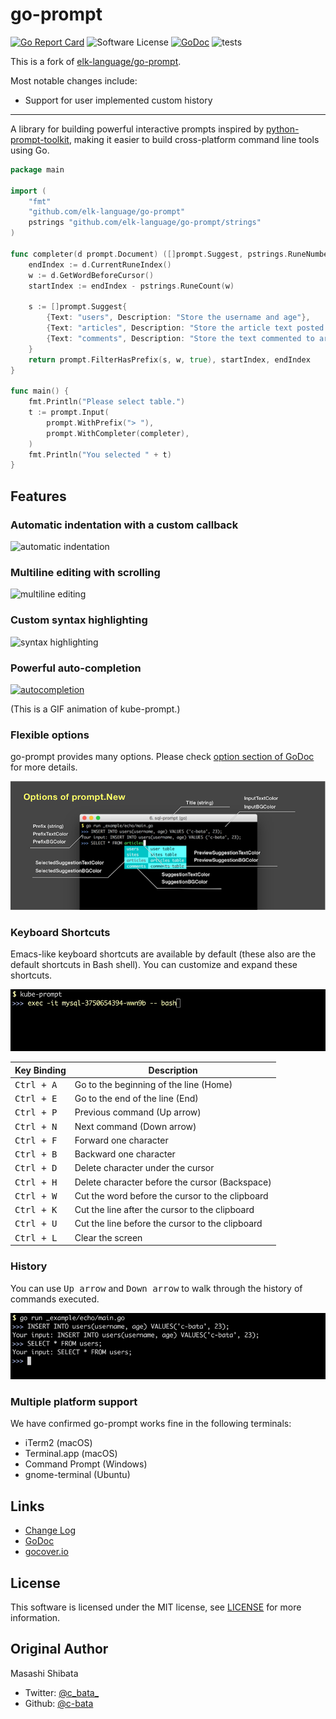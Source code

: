 # go-prompt

[![Go Report Card](https://goreportcard.com/badge/github.com/elk-language/go-prompt)](https://goreportcard.com/report/github.com/elk-language/go-prompt)
![Software License](https://img.shields.io/badge/license-MIT-brightgreen.svg?style=flat-square)
[![GoDoc](https://godoc.org/github.com/elk-language/go-prompt?status.svg)](https://godoc.org/github.com/elk-language/go-prompt)
![tests](https://github.com/elk-language/go-prompt/workflows/tests/badge.svg)

This is a fork of [elk-language/go-prompt](https://github.com/elk-language/go-prompt).

Most notable changes include:
- Support for user implemented custom history

---

A library for building powerful interactive prompts inspired by [python-prompt-toolkit](https://github.com/jonathanslenders/python-prompt-toolkit),
making it easier to build cross-platform command line tools using Go.

```go
package main

import (
	"fmt"
	"github.com/elk-language/go-prompt"
	pstrings "github.com/elk-language/go-prompt/strings"
)

func completer(d prompt.Document) ([]prompt.Suggest, pstrings.RuneNumber, pstrings.RuneNumber) {
	endIndex := d.CurrentRuneIndex()
	w := d.GetWordBeforeCursor()
	startIndex := endIndex - pstrings.RuneCount(w)

	s := []prompt.Suggest{
		{Text: "users", Description: "Store the username and age"},
		{Text: "articles", Description: "Store the article text posted by user"},
		{Text: "comments", Description: "Store the text commented to articles"},
	}
	return prompt.FilterHasPrefix(s, w, true), startIndex, endIndex
}

func main() {
	fmt.Println("Please select table.")
	t := prompt.Input(
		prompt.WithPrefix("> "),
		prompt.WithCompleter(completer),
	)
	fmt.Println("You selected " + t)
}
```

## Features

### Automatic indentation with a custom callback

![automatic indentation](readme/automatic-indentation.gif)

### Multiline editing with scrolling

![multiline editing](readme/multiline-editing.gif)

### Custom syntax highlighting

![syntax highlighting](readme/syntax-highlighting.gif)

### Powerful auto-completion

[![autocompletion](https://github.com/c-bata/assets/raw/master/go-prompt/kube-prompt.gif)](https://github.com/c-bata/kube-prompt)

(This is a GIF animation of kube-prompt.)

### Flexible options

go-prompt provides many options. Please check [option section of GoDoc](https://godoc.org/github.com/elk-language/go-prompt#Option) for more details.

[![options](https://github.com/c-bata/assets/raw/master/go-prompt/prompt-options.png)](#flexible-options)

### Keyboard Shortcuts

Emacs-like keyboard shortcuts are available by default (these also are the default shortcuts in Bash shell).
You can customize and expand these shortcuts.

[![keyboard shortcuts](https://github.com/c-bata/assets/raw/master/go-prompt/keyboard-shortcuts.gif)](#keyboard-shortcuts)

Key Binding          | Description
---------------------|---------------------------------------------------------
<kbd>Ctrl + A</kbd>  | Go to the beginning of the line (Home)
<kbd>Ctrl + E</kbd>  | Go to the end of the line (End)
<kbd>Ctrl + P</kbd>  | Previous command (Up arrow)
<kbd>Ctrl + N</kbd>  | Next command (Down arrow)
<kbd>Ctrl + F</kbd>  | Forward one character
<kbd>Ctrl + B</kbd>  | Backward one character
<kbd>Ctrl + D</kbd>  | Delete character under the cursor
<kbd>Ctrl + H</kbd>  | Delete character before the cursor (Backspace)
<kbd>Ctrl + W</kbd>  | Cut the word before the cursor to the clipboard
<kbd>Ctrl + K</kbd>  | Cut the line after the cursor to the clipboard
<kbd>Ctrl + U</kbd>  | Cut the line before the cursor to the clipboard
<kbd>Ctrl + L</kbd>  | Clear the screen

### History

You can use <kbd>Up arrow</kbd> and <kbd>Down arrow</kbd> to walk through the history of commands executed.

[![History](https://github.com/c-bata/assets/raw/master/go-prompt/history.gif)](#history)

### Multiple platform support

We have confirmed go-prompt works fine in the following terminals:

* iTerm2 (macOS)
* Terminal.app (macOS)
* Command Prompt (Windows)
* gnome-terminal (Ubuntu)

## Links

* [Change Log](./CHANGELOG.md)
* [GoDoc](http://godoc.org/github.com/elk-language/go-prompt)
* [gocover.io](https://gocover.io/github.com/elk-language/go-prompt)

## License

This software is licensed under the MIT license, see [LICENSE](./LICENSE) for more information.

## Original Author

Masashi Shibata

* Twitter: [@c\_bata\_](https://twitter.com/c_bata_/)
* Github: [@c-bata](https://github.com/c-bata/)
